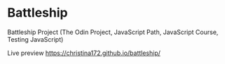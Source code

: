 # Battleship
Battleship Project (The Odin Project, JavaScript Path, JavaScript Course, Testing JavaScript)

Live preview https://christina172.github.io/battleship/